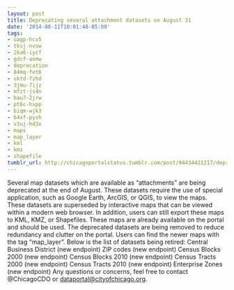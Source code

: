 ```yaml
---
layout: post
title: Deprecating several attachment datasets on August 31
date: '2014-08-11T10:01:48-05:00'
tags:
- uagp-hcv5
- tksj-nvsw
- 2ka6-iycf
- gdcf-axmw
- deprecation
- 84mq-fet6
- uktd-fzhd
- 3jmu-7ijz
- mfzt-js4n
- bau7-2jrw
- pt6c-hxpp
- biqm-wjk3
- 64xf-pyvh
- v3uj-hd3x
- maps
- map_layer
- kml
- kmz
- shapefile
tumblr_url: http://chicagoportalstatus.tumblr.com/post/94434421217/deprecating-several-attachment-datasets-on-august
---
```

Several map datasets which are available as “attachments” are being deprecated at the end of August. These datasets require the use of special application, such as Google Earth, ArcGIS, or QGIS, to view the maps.
These datasets are superseded by interactive maps that can be viewed within a modern web browser. In addition, users can still export these maps to KML, KMZ, or Shapefiles. These maps are already available on the portal and should be used. The deprecated datasets are being removed to reduce redundancy and clutter on the portal.
Users can find the newer maps with the tag “map_layer”.
Below is the list of datasets being retired:
Central Business District (new endpoint)
ZIP codes (new endpoint)
Census Blocks 2000 (new endpoint)
Census Blocks 2010 (new endpoint)
Census Tracts 2000 (new endpoint)
Census Tracts 2010 (new endpoint)
Enterprise Zones (new endpoint)
Any questions or concerns, feel free to contact @ChicagoCDO or dataportal@cityofchicago.org.
